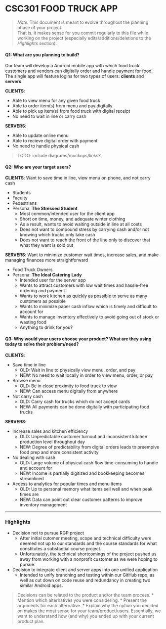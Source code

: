 # CSC301 FOOD TRUCK APP

 > _Note:_ This document is meant to evolve throughout the planning phase of your project.    
 > That is, it makes sense for you commit regularly to this file while working on the project (especially edits/additions/deletions to the _Highlights_ section).

#### Q1: What are you planning to build?
 
 Our team will develop a Android mobile app with which food truck customers and vendors can digitally order and handle payment for food.  The single app will feature logins for two types of users: **clients** and **servers**.

**CLIENTS**:
* Able to view menu for any given food truck
* Able to order item(s) from menu and pay digitally
* Able to pick up item(s) from food truck with digital receipt
* No need to wait in line or carry cash

**SERVERS**:
* Able to update online menu
* Able to recieve digital order with payment
* No need to handle physical cash

> TODO: include diagrams/mockups/links?


#### Q2: Who are your target users?

**CLIENTS**: Want to save time in line, view menu on phone, and not carry cash
* Students
* Faculty
* Pedestrians
* Persona: **The Stressed Student**
    * Most common/intended user for the client app
    * Short on time, money, and adequate winter clothing
    * As a result, wants to avoid waiting outside in line at all costs
    * Does not want to compound stress by carrying cash and/or not knowing which trucks only take cash
    * Does not want to reach the front of the line only to discover that what they want is sold out

**SERVERS**: Want to minimize customer wait times, increase sales, and make managing finances more straightforward
* Food Truck Owners
* Persona: **The Ideal Catering Lady**
    * Intended user for the server app
    * Wants to attract customers with low wait times and hassle-free ordering and payment
    * Wants to work kitchen as quickly as possible to serve as many customers as possible
    * Wants to minimize paper cash inflow which is timely and difficult to account for
    * Wants to manage inventory effectively to avoid going out of stock or wasting food
    * Anything to drink for you?

#### Q3: Why would your users choose your product? What are they using today to solve their problem/need?

**CLIENTS**:
* Save time in line
    * OLD: Wait in line to physically view menu, order, and pay
    * NEW: No need to wait locally in order to view menu, order, or pay
* Browse menu
    * OLD: Be in close proximity to food truck to view
    * NEW: Can access menu digitally from anywhere
* Not carry cash
    * OLD: Carry cash for trucks which do not accept cards
    * NEW: All payments can be done digitally with participating food trucks

**SERVERS**:
* Increase sales and kitchen efficiency
    * OLD: Unpredictable customer turnout and inconsistent kitchen production level throughout day
    * NEW: Degree of predictability from digital orders leads to preempive food prep and more consistent activity
* No dealing with cash
    * OLD: Large volume of physical cash flow time-consuming to handle and account for
    * NEW: Income is partially digitized and bookkeeping becomes streamlined
* Access to analytics for popular times and menu items
    * OLD: Up to personal memory what items sell well and when peak times are
    * NEW: Data can point out clear customer patterns to improve inventory management

----

### Highlights

* Decision not to pursue RGP project
    * After initial cutomer meeting, scope and technical difficulty were deemed not up to our standards and the course standards for what constitutes a substantial course project.
    * Unfortunately, the technical shortcomings of the project pushed us away from working with a nonprofit customer as we were hoping to pursue.
* Decision to integrate client and server apps into one unified application
    * Intended to unify branching and testing within our GitHub repo, as well as cut down on code reuse and redundancy in creating two similar Android apps.


> Decisions can be related to the product and/or the team process.
    * Mention which alternatives you were considering.
    * Present the arguments for each alternative.
    * Explain why the option you decided on makes the most sense for your team/product/users.
> Essentially, we want to understand how (and why) you ended up with your current product plan.
